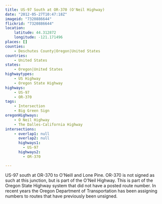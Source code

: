 ```yaml
---
title: US-97 South at OR-370 (O'Neil Highway)
date: "2012-05-27T10:47:18Z"
imageid: "7320886644"
flickrid: "7320886644"
location:
    latitude: 44.312872
    longitude: -121.171496
places: []
counties:
    - Deschutes County|Oregon|United States
countries:
    - United States
states:
    - Oregon|United States
highwaytypes:
    - US Highway
    - Oregon State Highway
highways:
    - US-97
    - OR-370
tags:
    - Intersection
    - Big Green Sign
oregonHighways:
    - O Neil Highway
    - The Dalles-California Highway
intersections:
    - overlap1: null
      overlap2: null
      highways1:
        - US-97
      highways2:
        - OR-370

---
```

US-97 south at OR-370 to O'Neill and Lone Pine.  OR-370 is not signed as such at this junction, but is part of the O'Neil Highway.  This is part of the Oregon State Highway system that did not have a posted route number.  In recent years the Oregon Department of Transportation has been assigning numbers to routes that have previously been unsigned.